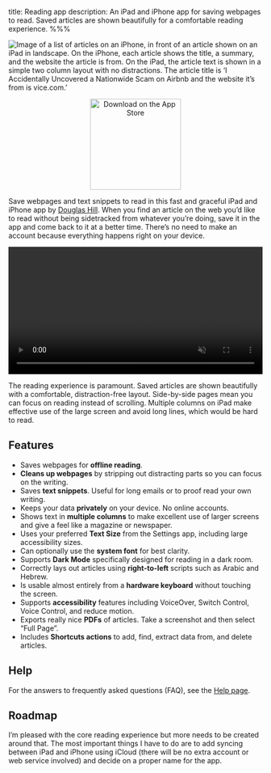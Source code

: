 title: Reading app
description: An iPad and iPhone app for saving webpages to read. Saved articles are shown beautifully for a comfortable reading experience.
%%%

<img src="reading-composite.png" alt="Image of a list of articles on an iPhone, in front of an article shown on an iPad in landscape. On the iPhone, each article shows the title, a summary, and the website the article is from. On the iPad, the article text is shown in a simple two column layout with no distractions. The article title is ‘I Accidentally Uncovered a Nationwide Scam on Airbnb and the website it’s from is vice.com.’" />

<p style="text-align: center"><a href="https://apps.apple.com/app/id1341378303"><img src="app-store-badge.svg" alt="Download on the App Store" width="180px" /></a></p>

Save webpages and text snippets to read in this fast and graceful iPad and iPhone app by [Douglas Hill](/). When you find an article on the web you’d like to read without being sidetracked from whatever you’re doing, save it in the app and come back to it at a better time. There’s no need to make an account because everything happens right on your device.

<video src="https://files.douglashill.co/reading-app-demo.mp4" width="100%" controls playsinline muted>
Silent video showing the key features of the app. Here are the titles in the video:
Webpages are messy
Save webpages and text snippets to make your own reading list
Save using drag-and-drop
Save using the share sheet
Here’s your reading list
Columns make great use of your iPad’s large screen
Fully adaptive layout based on your preferred text size
Read without distractions
So much text!
Support for accessibility text sizes and VoiceOver
Offline and private
No account needed
Dark Mode, of course
But when will I finish iCloud sync?
And what should the app be called?
douglashill.co/reading-app
</video>

The reading experience is paramount. Saved articles are shown beautifully with a comfortable, distraction-free layout. Side-by-side pages mean you can focus on reading instead of scrolling. Multiple columns on iPad make effective use of the large screen and avoid long lines, which would be hard to read.

## Features

- Saves webpages for **offline reading**.
- **Cleans up webpages** by stripping out distracting parts so you can focus on the writing.
- Saves **text snippets**. Useful for long emails or to proof read your own writing.
- Keeps your data **privately** on your device. No online accounts.
- Shows text in **multiple columns** to make excellent use of larger screens and give a feel like a magazine or newspaper.
- Uses your preferred **Text Size** from the Settings app, including large accessibility sizes.
- Can optionally use the **system font** for best clarity.
- Supports **Dark Mode** specifically designed for reading in a dark room.
- Correctly lays out articles using **right-to-left** scripts such as Arabic and Hebrew.
- Is usable almost entirely from a **hardware keyboard** without touching the screen.
- Supports **accessibility** features including VoiceOver, Switch Control, Voice Control, and reduce motion.
- Exports really nice **PDFs** of articles. Take a screenshot and then select “Full Page”.
- Includes **Shortcuts actions** to add, find, extract data from, and delete articles.

## Help

For the answers to frequently asked questions (FAQ), see the [Help page](help/).

## Roadmap

I’m pleased with the core reading experience but more needs to be created around that. The most important things I have to do are to add syncing between iPad and iPhone using iCloud (there will be no extra account or web service involved) and decide on a proper name for the app.
